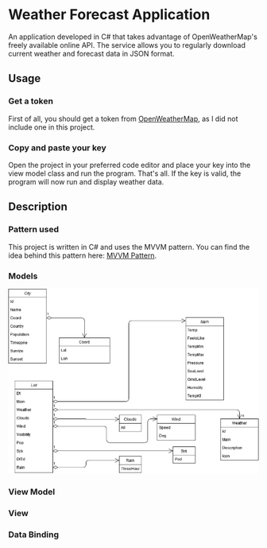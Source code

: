 # Weather Forecast Application 

An application developed in C# that takes advantage of OpenWeatherMap's freely available online API. The service allows you to regularly download current weather and forecast data in JSON format. 

## Usage 
### Get a token 
First of all, you should get a token from [OpenWeatherMap](https://openweathermap.org/), as I did not include one in this project. 
### Copy and paste your key 
Open the project in your preferred code editor and place your key into the view model class and run the program. That's all. If the key is valid, the program will now run and display weather data. 

## Description 
### Pattern used 
This project is written in C# and uses the MVVM pattern. You can find the idea behind this pattern here: [MVVM Pattern](https://en.wikipedia.org/wiki/Model%E2%80%93view%E2%80%93viewmodel).
### Models 
![](https://github.com/4d69636861656c/WeatherApplication/blob/master/WeatherApplication/Resources/Diagrams/WeatherForecastAppModels.png) 
### View Model 

### View 

### Data Binding 

